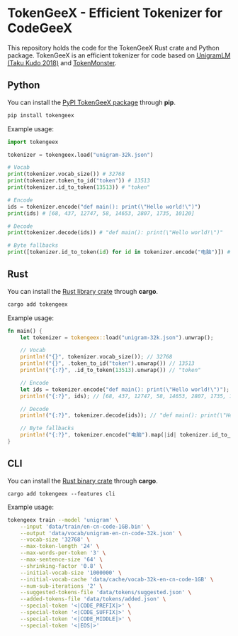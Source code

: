 # TokenGeeX - Efficient Tokenizer for CodeGeeX

This repository holds the code for the TokenGeeX Rust crate and Python package. TokenGeeX is an efficient tokenizer for code based on [UnigramLM (Taku Kudo 2018)](https://arxiv.org/abs/1804.10959) and [TokenMonster](https://github.com/alasdairforsythe/tokenmonster).

## Python

You can install the [PyPI TokenGeeX package](https://pypi.org/project/tokengeex/) through **pip**.

```bash
pip install tokengeex
```

Example usage:

```python
import tokengeex

tokenizer = tokengeex.load("unigram-32k.json")

# Vocab
print(tokenizer.vocab_size()) # 32768
print(tokenizer.token_to_id("token")) # 13513
print(tokenizer.id_to_token(13513)) # "token"

# Encode
ids = tokenizer.encode("def main(): print(\"Hello world!\")")
print(ids) # [68, 437, 12747, 58, 14653, 2807, 1735, 10120]

# Decode
print(tokenizer.decode(ids)) # "def main(): print(\"Hello world!\")"

# Byte fallbacks
print([tokenizer.id_to_token(id) for id in tokenizer.encode("电脑")]) # ["电", "<0xe8>", "<0x84>", "<0x91>"]
```

## Rust

You can install the [Rust library crate](https://crates.io/crates/tokengeex) through **cargo**.

```bash
cargo add tokengeex
```

Example usage:

```rust
fn main() {
    let tokenizer = tokengeex::load("unigram-32k.json").unwrap();

    // Vocab
    println!("{}", tokenizer.vocab_size()); // 32768
    println!("{}", .token_to_id("token").unwrap()) // 13513
    println!("{:?}", .id_to_token(13513).unwrap()) // "token"

    // Encode
    let ids = tokenizer.encode("def main(): print(\"Hello world!\")");
    println!("{:?}", ids); // [68, 437, 12747, 58, 14653, 2807, 1735, 10120]

    // Decode
    println!("{:?}", tokenizer.decode(ids)); // "def main(): print(\"Hello world!\")"

    // Byte fallbacks
    println!("{:?}", tokenizer.encode("电脑").map(|id| tokenizer.id_to_token(id))); // ["电", "<0xe8>", "<0x84>", "<0x91>"]
}
```

## CLI

You can install the [Rust binary crate](https://crates.io/crates/tokengeex) through **cargo**.

```
cargo add tokengeex --features cli
```

Example usage:

```bash
tokengeex train --model 'unigram' \
    --input 'data/train/en-cn-code-1GB.bin' \
    --output 'data/vocab/unigram-en-cn-code-32k.json' \
    --vocab-size '32768' \
    --max-token-length '24' \
    --max-words-per-token '3' \
    --max-sentence-size '64' \
    --shrinking-factor '0.8' \
    --initial-vocab-size '1000000' \
    --initial-vocab-cache 'data/cache/vocab-32k-en-cn-code-1GB' \
    --num-sub-iterations '2' \
    --suggested-tokens-file 'data/tokens/suggested.json' \
    --added-tokens-file 'data/tokens/added.json' \
    --special-token '<|CODE_PREFIX|>' \
    --special-token '<|CODE_SUFFIX|>' \
    --special-token '<|CODE_MIDDLE|>' \
    --special-token '<|EOS|>'
```
